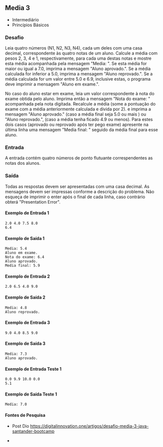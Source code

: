 ## Media 3 
* Intermediário
*  Princípios Básicos

### Desafio

Leia quatro números (N1, N2, N3, N4), cada um deles com uma casa decimal, correspondente às quatro notas de um aluno. Calcule a média com pesos 2, 3, 4 e 1, respectivamente, para cada uma destas notas e mostre esta média acompanhada pela mensagem "Media: ". Se esta média for maior ou igual a 7.0, imprima a mensagem "Aluno aprovado.". Se a média calculada for inferior a 5.0, imprima a mensagem "Aluno reprovado.". Se a média calculada for um valor entre 5.0 e 6.9, inclusive estas, o programa deve imprimir a mensagem "Aluno em exame.".

No caso do aluno estar em exame, leia um valor correspondente à nota do exame obtida pelo aluno. Imprima então a mensagem "Nota do exame: " acompanhada pela nota digitada. Recalcule a média (some a pontuação do exame com a média anteriormente calculada e divida por 2). e imprima a mensagem "Aluno aprovado." (caso a média final seja 5.0 ou mais ) ou "Aluno reprovado.", (caso a média tenha ficado 4.9 ou menos). Para estes dois casos (aprovado ou reprovado após ter pego exame) apresente na última linha uma mensagem "Media final: " seguido da média final para esse aluno.

### Entrada
A entrada contém quatro números de ponto flutuante correspendentes as notas dos alunos.

### Saída
Todas as respostas devem ser apresentadas com uma casa decimal. As mensagens devem ser impressas conforme a descrição do problema. Não esqueça de imprimir o enter após o final de cada linha, caso contrário obterá "Presentation Error".


#### Exemplo de Entrada 1	
~~~~
2.0 4.0 7.5 8.0
6.4
~~~~
#### Exemplo de Saída 1
~~~~
Media: 5.4
Aluno em exame.
Nota do exame: 6.4
Aluno aprovado.
Media final: 5.9
~~~~
#### Exemplo de Entrada 2
~~~~
2.0 6.5 4.0 9.0
~~~~
#### Exemplo de Saída 2
~~~~
Media: 4.8
Aluno reprovado.
~~~~
#### Exemplo de Entrada 3
~~~~
9.0 4.0 8.5 9.0
~~~~
#### Exemplo de Saída 3
~~~~
Media: 7.3
Aluno aprovado.
~~~~

#### Exemplo de Entrada Teste 1
~~~~
0.0 9.9 10.0 0.0
5.1
~~~~
#### Exemplo de Saída Teste 1
~~~~
Media: 7.0
~~~~


#### Fontes de Pesquisa

* Post Dio
  https://digitalinnovation.one/artigos/desafio-media-3-java-santander-bootcamp
  
* 